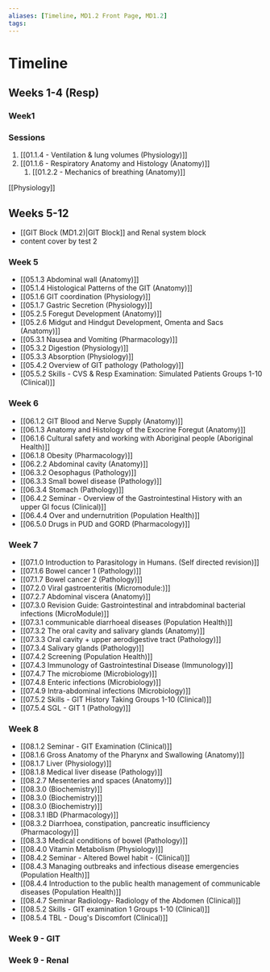 ```yaml
---
aliases: [Timeline, MD1.2 Front Page, MD1.2]
tags: 
---
```



# Timeline

## Weeks 1-4 (Resp)
### Week1
### Sessions
1. [[01.1.4 - Ventilation & lung volumes (Physiology)]]
2. [[01.1.6 - Respiratory Anatomy and Histology (Anatomy)]]
	1. [[01.2.2 - Mechanics of breathing (Anatomy)]]

[[Physiology]]


## Weeks 5-12
- [[GIT Block (MD1.2)|GIT Block]] and Renal system block
- content cover by test 2
### Week 5
- [[05.1.3 Abdominal wall (Anatomy)]]
- [[05.1.4 Histological Patterns of the GIT (Anatomy)]]
- [[05.1.6 GIT coordination (Physiology)]]
- [[05.1.7 Gastric Secretion (Physiology)]]
- [[05.2.5 Foregut Development (Anatomy)]]
- [[05.2.6 Midgut and Hindgut Development, Omenta and Sacs (Anatomy)]]
- [[05.3.1 Nausea and Vomiting (Pharmacology)]]
- [[05.3.2 Digestion (Physiology)]]
- [[05.3.3 Absorption (Physiology)]]
- [[05.4.2 Overview of GIT pathology (Pathology)]]
- [[05.5.2 Skills - CVS & Resp Examination: Simulated Patients Groups 1-10 (Clinical)]]

### Week 6
- [[06.1.2 GIT Blood and Nerve Supply (Anatomy)]]
- [[06.1.3 Anatomy and Histology of the Exocrine Foregut (Anatomy)]]
- [[06.1.6 Cultural safety and working with Aboriginal people (Aboriginal Health)]]
- [[06.1.8 Obesity (Pharmacology)]]
- [[06.2.2 Abdominal cavity (Anatomy)]]
- [[06.3.2 Oesophagus (Pathology)]]
- [[06.3.3 Small bowel disease (Pathology)]]
- [[06.3.4 Stomach (Pathology)]]
- [[06.4.2 Seminar - Overview of the Gastrointestinal History with an upper GI focus (Clinical)]]
- [[06.4.4 Over and undernutrition (Population Health)]]
- [[06.5.0 Drugs in PUD and GORD (Pharmacology)]]
### Week 7
- [[07.1.0 Introduction to Parasitology in Humans. (Self directed revision)]]
- [[07.1.6 Bowel cancer 1 (Pathology)]]
- [[07.1.7 Bowel cancer 2 (Pathology)]]
- [[07.2.0 Viral gastroenteritis (Micromodule:)]]
- [[07.2.7 Abdominal viscera (Anatomy)]]
- [[07.3.0 Revision Guide: Gastrointestinal and intrabdominal bacterial infections (MicroModule)]]
- [[07.3.1 communicable diarrhoeal diseases (Population Health)]]
- [[07.3.2 The oral cavity and salivary glands (Anatomy)]]
- [[07.3.3 Oral cavity + upper aerodigestive tract (Pathology)]]
- [[07.3.4 Salivary glands (Pathology)]]
- [[07.4.2 Screening (Population Health)]]
- [[07.4.3 Immunology of Gastrointestinal Disease (Immunology)]]
- [[07.4.7 The microbiome (Microbiology)]]
- [[07.4.8 Enteric infections (Microbiology)]]
- [[07.4.9 Intra-abdominal infections (Microbiology)]]
- [[07.5.2 Skills - GIT History Taking Groups 1-10 (Clinical)]]
- [[07.5.4 SGL - GIT 1 (Pathology)]]
### Week 8
- [[08.1.2 Seminar - GIT Examination (Clinical)]]
- [[08.1.6 Gross Anatomy of the Pharynx and Swallowing (Anatomy)]]
- [[08.1.7 Liver (Physiology)]]
- [[08.1.8 Medical liver disease (Pathology)]]
- [[08.2.7 Mesenteries and spaces (Anatomy)]]
- [[08.3.0  (Biochemistry)]]
- [[08.3.0  (Biochemistry)]]
- [[08.3.0  (Biochemistry)]]
- [[08.3.1 IBD (Pharmacology)]]
- [[08.3.2 Diarrhoea, constipation, pancreatic insufficiency (Pharmacology)]]
- [[08.3.3 Medical conditions of bowel (Pathology)]]
- [[08.4.0 Vitamin Metabolism (Physiology)]]
- [[08.4.2 Seminar - Altered Bowel habit - (Clinical)]]
- [[08.4.3 Managing outbreaks and infectious disease emergencies (Population Health)]]
- [[08.4.4 Introduction to the public health management of communicable diseases (Population Health)]]
- [[08.4.7 Seminar Radiology- Radiology of the Abdomen (Clinical)]]
- [[08.5.2 Skills - GIT examination 1 Groups 1-10 (Clinical)]]
- [[08.5.4 TBL - Doug's Discomfort (Clinical)]]
### Week 9 - GIT

### Week 9 - Renal

